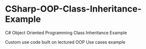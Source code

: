 # CSharp-OOP-Class-Inheritance-Example
C# Object Oriented Programming Class Inheritance Example

Custom use code built on lectured OOP Use cases example 
